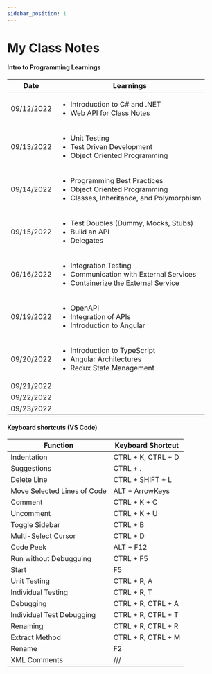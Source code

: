 ```yaml
---
sidebar_position: 1
---
```


# My Class Notes

#### Intro to Programming Learnings

| Date       | Learnings                                                                                                                       |
| ---------- | ------------------------------------------------------------------------------------------------------------------------------- |
| 09/12/2022 | <ul><li>Introduction to C# and .NET</li><li>Web API for Class Notes</li></ul>                                                   |
| 09/13/2022 | <ul><li>Unit Testing</li><li>Test Driven Development</li><li>Object Oriented Programming</li></ul>                              |
| 09/14/2022 | <ul><li>Programming Best Practices</li><li>Object Oriented Programming</li><li>Classes, Inheritance, and Polymorphism</li></ul> |
| 09/15/2022 | <ul><li>Test Doubles (Dummy, Mocks, Stubs)</li><li>Build an API</li><li>Delegates</li></ul>                                     |
| 09/16/2022 | <ul><li>Integration Testing</li><li>Communication with External Services</li><li>Containerize the External Service</li></ul>    |
| 09/19/2022 | <ul><li>OpenAPI</li><li>Integration of APIs</li><li>Introduction to Angular</li></ul>                                           |
| 09/20/2022 | <ul><li>Introduction to TypeScript</li><li>Angular Architectures</li><li>Redux State Management</li></ul>                       |
| 09/21/2022 |                                                                                                                                 |
| 09/22/2022 |                                                                                                                                 |
| 09/23/2022 |                                                                                                                                 |

#### Keyboard shortcuts (VS Code)

| Function                    | Keyboard Shortcut  |
| --------------------------- | ------------------ |
| Indentation                 | CTRL + K, CTRL + D |
| Suggestions                 | CTRL + .           |
| Delete Line                 | CTRL + SHIFT + L   |
| Move Selected Lines of Code | ALT + ArrowKeys    |
| Comment                     | CTRL + K + C       |
| Uncomment                   | CTRL + K + U       |
| Toggle Sidebar              | CTRL + B           |
| Multi-Select Cursor         | CTRL + D           |
| Code Peek                   | ALT + F12          |
| Run without Debugguing      | CTRL + F5          |
| Start                       | F5                 |
| Unit Testing                | CTRL + R, A        |
| Individual Testing          | CTRL + R, T        |
| Debugging                   | CTRL + R, CTRL + A |
| Individual Test Debugging   | CTRL + R, CTRL + T |
| Renaming                    | CTRL + R, CTRL + R |
| Extract Method              | CTRL + R, CTRL + M |
| Rename                      | F2                 |
| XML Comments                | ///                |
